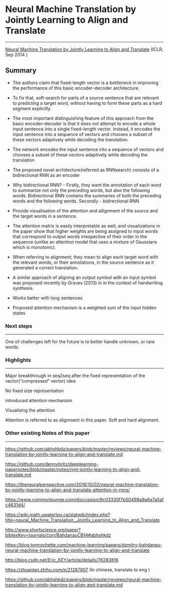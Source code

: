 # Neural Machine Translation by Jointly Learning to Align and Translate 
---

[Neural Machine Translation by Jointly Learning to Align and Translate](https://arxiv.org/pdf/1409.0473.pdf) (ICLR, Sep 2014 )


Summary 
---

* The authors claim that fixed-length vector is a bottleneck in improving the performance of this basic encoder–decoder architecture.

* To fix that, soft-search for parts of a source sentence that are relevant to predicting a target word, without having to form these parts as a hard segment explicitly.

* The most important distinguishing feature of this approach from the basic encoder–decoder is that it does not attempt to encode a whole input sentence into a single fixed-length vector. Instead, it encodes the input sentence into a sequence of vectors and chooses a subset of these vectors adaptively while decoding the translation.

* The network encodes the input sentence into a sequence of vectors and chooses a subset of these vectors adaptively while decoding the translation

* The proposed novel architecture(referred as RNNsearch) consists  of  a  bidirectional  RNN  as  an  encoder

* Why bidirectional RNN?  - Firstly, they want the annotation of each word to summarize not only the preceding words, but also the following words. Bidirectional RNN contains the summaries of  both  the  preceding  words  and  the  following  words. Secondly -  bidirectional RNN

* Provide visualisation of the attention and allignment of the source and the target words in a sentence.

* The attention matrix is easily interpretable as well, and visualizations in the paper show that higher weights are being assigned to input words that correspond to output words irrespective of their order in the sequence (unlike an attention model that uses a mixture of Gaussians which is monotonic).

* When referring to alignment; they mean to align each target word with the relevant words, or their annotations, in the source sentence as it generated a correct translation.

* A similar approach of aligning an output symbol with an input symbol was proposed recently by Graves (2013) in in the context of handwriting synthesis.

* Works better with long sentences

* Proposed attention mechanism is a weighted sum of the input hidden states



### Next steps 
---

One of challenges left for the future is to better handle unknown, or rare words.


### Highlights
---

Major breakthrough in seq2seq after the fixed representation of the vector(“compressed” vector) idea

No fixed size representation

introduced attention mechanism

Visualising the attention

Attention is referred to as alignment in this paper. Soft and hard alignment.


### Other existing Notes of this paper
---

https://github.com/abhshkdz/papers/blob/master/reviews/neural-machine-translation-by-jointly-learning-to-align-and-translate.md

https://github.com/dennybritz/deeplearning-papernotes/blob/master/notes/nmt-jointly-learning-to-align-and-translate.md

https://theneuralperspective.com/2016/10/02/neural-machine-translation-by-jointly-learning-to-align-and-translate-attention-in-rnns/

https://www.commonlounge.com/discussion/9c03330f7b50498a9a6a7a5afc4631d4/

https://wiki.math.uwaterloo.ca/statwiki/index.php?title=neural_Machine_Translation:_Jointly_Learning_to_Align_and_Translate

http://www.shortscience.org/paper?bibtexKey=journals/corr/BahdanauCB14#abhshkdz

https://blog.tomrochette.com/machine-learning/papers/dzmitry-bahdanau-neural-machine-translation-by-jointly-learning-to-align-and-translate

http://blog.csdn.net/Eric_KEY/article/details/76283816

https://zhuanlan.zhihu.com/p/21287807 (In chinese, translate to eng )

https://github.com/abhshkdz/papers/blob/master/reviews/neural-machine-translation-by-jointly-learning-to-align-and-translate.md
